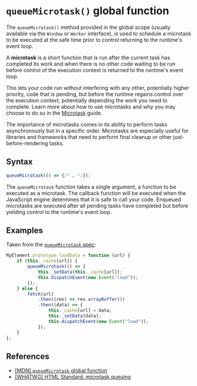 # `queueMicrotask()` global function

The `queueMicrotask()` method provided in the global scope (usually available via the `Window` or `Worker` interface), is used to schedule a microtask to be executed at the safe time prior to control returning to the runtime's event loop.

A **microtask** is a short function that is run after the current task has completed its work and when there is no other code waiting to be run before control of the execution context is returned to the runtime's event loop.

This lets your code run without interfering with any other, potentially higher priority, code that is pending, but before the runtime regains control over the execution context, potentially depending the work you need to complete. Learn more about how to use microtasks and why you may choose to do so in the [Microtask](./microtask.md) guide.

The importance of microtasks comes in its ability to perform tasks asynchronously but in a specific order. Microtasks are especially useful for libraries and frameworks that need to perform final cleanup or other just-before-rendering tasks.

## Syntax

```js
queueMicrotask(() => {/* … */});
```

The `queueMicrotask` function takes a single argument, a function to be executed as a microtask. The callback function will be executed when the JavaScript engine determines that it is safe to call your code. Enqueued microtasks are executed after all pending tasks have completed but before yielding control to the runtime's event loop.

## Examples

Taken from the [`queueMicrotask` spec](https://html.spec.whatwg.org/multipage/timers-and-user-prompts.html#microtask-queuing):

```js
MyElement.prototype.loadData = function (url) {
    if (this._cache[url]) {
        queueMicrotask(() => {
            this._setData(this._cache[url]);
            this.dispatchEvent(new Event("load"));
        });
    } else {
        fetch(url)
            .then((res) => res.arrayBuffer())
            .then((data) => {
                this._cache[url] = data;
                this._setData(data);
                this.dispatchEvent(new Event("load"));
            });
    }
};
```

## References

* [[MDN] `queueMicrotask` global function](https://developer.mozilla.org/en-US/docs/Web/API/queueMicrotask)
* [[WHATWG] HTML Standard: microtask queuing](https://html.spec.whatwg.org/multipage/timers-and-user-prompts.html#microtask-queuing)